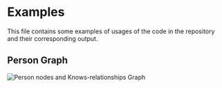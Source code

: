 # Examples

This file contains some examples of usages of the code in the repository and their corresponding output.

## Person Graph
![Person nodes and Knows-relationships Graph](https://gitlab.stud.idi.ntnu.no/lukasnt/it3920-lukasnt/-/raw/main/examples/snb_person_graph_example.png)

## 